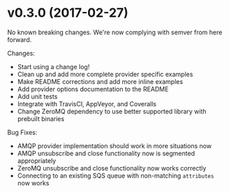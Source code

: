 # v0.3.0 (2017-02-27)
No known breaking changes.  We're now complying with semver from here forward.

Changes:
- Start using a change log!
- Clean up and add more complete provider specific examples
- Make README corrections and add more inline examples
- Add provider options documentation to the README
- Add unit tests
- Integrate with TravisCI, AppVeyor, and Coveralls
- Change ZeroMQ dependency to use better supported library with prebuilt binaries

Bug Fixes:
- AMQP provider implementation should work in more situations now
- AMQP unsubscribe and close functionality now is segmented appropriately
- ZeroMQ unsubscribe and close functionality now works correctly
- Connecting to an existing SQS queue with non-matching `attributes` now works